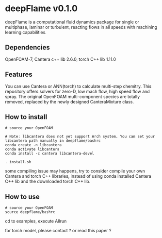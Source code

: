 # deepFlame v0.1.0
deepFlame is a computational fluid dynamics package for single or multiphase, laminar or turbulent, reacting flows in all speeds with machining learning capabilities.  

## Dependencies
OpenFOAM-7, Cantera c++ lib 2.6.0, torch C++ lib 1.11.0

## Features
You can use Cantera or ANN(torch) to calculate multi-step chemitry.
This repository offers solvers for zero-D, low mach flow, high speed flow and spray.
The original OpenFOAM multi-component species are totally removed, replaced by the newly designed CanteraMixture class.

## How to install
```shell
# source your OpenFOAM

# Note: libcantera does not yet support Arch system. You can set your libcantera path manually in deepflame/bashrc
conda create -n libcantera
conda activate libcantera
conda install -c cantera libcantera-devel

. install.sh
```

some compiling issue may happens, try to consider compile your own Cantera and torch C++ libraries, instead of using conda installed Cantera C++ lib and the downloaded torch C++ lib.

## How to use

```shell
# source your OpenFOAM
source deepflame/bashrc
```
cd to examples, execute Allrun

for torch model, please contact ? or read this paper ?
